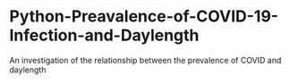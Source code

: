 # Python-Preavalence-of-COVID-19-Infection-and-Daylength
An investigation of the relationship between the prevalence of COVID and daylength
